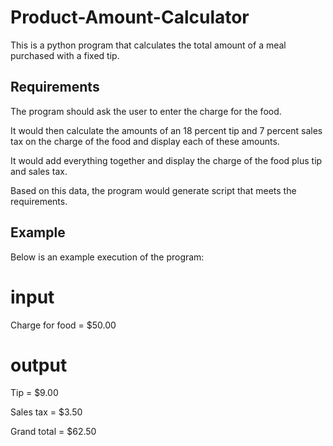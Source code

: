 # Product-Amount-Calculator
This is a python program that calculates the total amount of a meal purchased with a fixed tip. 

## Requirements
The program should ask the user to enter the charge for the food.

It would then calculate the amounts of an 18 percent tip and 7 percent sales tax on the charge of the food and display each of these amounts.

It would add everything together and display the charge of the food plus tip and sales tax.

Based on this data, the program would generate script that meets the requirements. 

 
## Example
Below is an example execution of the program: 

# input

Charge for food = $50.00

# output

Tip = $9.00

Sales tax = $3.50

Grand total = $62.50
